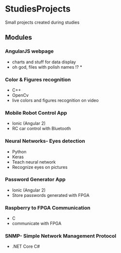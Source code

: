 
# StudiesProjects
Small projects created during studies
## Modules
### AngularJS webpage
* charts and stuff for data display
* oh god, files with polish names !? *

### Color & Figures recognition
* C++
* OpenCv
* live colors and figures recognition on video

### Mobile Robot Control App
* Ionic (Angular 2)
* RC car control with Bluetooth

### Neural Networks- Eyes detection
* Python
* Keras
* Teach neural network
* Recognize eyes on pictures

### Password Generator App
* Ionic (Angular 2)
* Store passwords generated with FPGA

### Raspberry to FPGA Communication
* C
* communicate with FPGA 

### SNMP- Simple Network Management Protocol
* .NET Core C#
